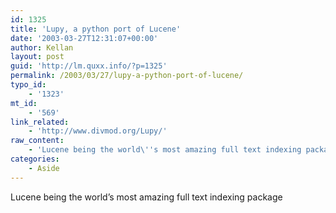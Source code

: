 ```yaml
---
id: 1325
title: 'Lupy, a python port of Lucene'
date: '2003-03-27T12:31:07+00:00'
author: Kellan
layout: post
guid: 'http://lm.quxx.info/?p=1325'
permalink: /2003/03/27/lupy-a-python-port-of-lucene/
typo_id:
    - '1323'
mt_id:
    - '569'
link_related:
    - 'http://www.divmod.org/Lupy/'
raw_content:
    - 'Lucene being the world\''s most amazing full text indexing package'
categories:
    - Aside
---
```


Lucene being the world’s most amazing full text indexing package